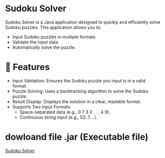 # Sudoku Solver
Sudoku Solver is a Java application designed to quickly and efficiently solve Sudoku puzzles. This application allows you to:

* Input Sudoku puzzles in multiple formats.
* Validate the input data.
* Automatically solve the puzzle.

# 🚀 Features
* Input Validation: Ensures the Sudoku puzzle you input is in a valid format.
* Puzzle Solving: Uses a backtracking algorithm to solve the Sudoku puzzle.
* Result Display: Displays the solution in a clear, readable format.
* Supports Two Input Formats:
    - Space-separated data (e.g., 0 7 3 2 . . . 4 9).
    - Continuous string input (e.g., 53..7....).
# dowloand file .jar (Executable file)
[Sudoku Solver](https://github.com/MegumiKatou02/Sudoku-Solver/blob/master/target/SudokuSolver-1.1.jar)